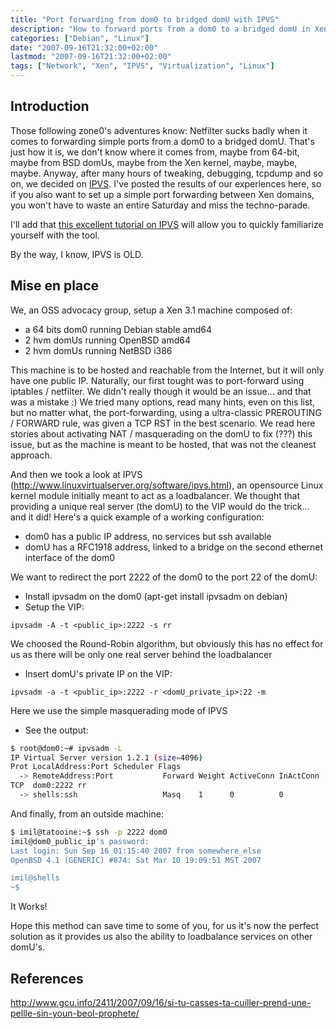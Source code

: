 ```yaml
---
title: "Port forwarding from dom0 to bridged domU with IPVS"
description: "How to forward ports from a dom0 to a bridged domU in Xen using IPVS, overcoming Netfilter issues"
categories: ["Debian", "Linux"]
date: "2007-09-16T21:32:00+02:00"
lastmod: "2007-09-16T21:32:00+02:00"
tags: ["Network", "Xen", "IPVS", "Virtualization", "Linux"]
---
```


## Introduction

Those following zone0's adventures know: Netfilter sucks badly when it comes to forwarding simple ports from a dom0 to a bridged domU. That's just how it is, we don't know where it comes from, maybe from 64-bit, maybe from BSD domUs, maybe from the Xen kernel, maybe, maybe, maybe. Anyway, after many hours of tweaking, debugging, tcpdump and so on, we decided on [IPVS](https://www.linuxvirtualserver.org/software/ipvs.html). I've posted the results of our experiences here, so if you also want to set up a simple port forwarding between Xen domains, you won't have to waste an entire Saturday and miss the techno-parade.

I'll add that [this excellent tutorial on IPVS](https://www.ultramonkey.org/papers/lvs_tutorial/html/) will allow you to quickly familiarize yourself with the tool.

By the way, I know, IPVS is OLD.

## Mise en place

We, an OSS advocacy group, setup a Xen 3.1 machine composed of:

- a 64 bits dom0 running Debian stable amd64
- 2 hvm domUs running OpenBSD amd64
- 2 hvm domUs running NetBSD i386

This machine is to be hosted and reachable from the Internet, but it will only have one public IP. Naturally, our first tought was to port-forward using iptables / netfilter. We didn't really though it would be an issue... and that was a mistake :) We tried many options, read many hints, even on this list, but no matter what, the port-forwarding, using a ultra-classic PREROUTING / FORWARD rule, was given a TCP RST in the best scenario. We read here stories about activating NAT / masquerading on the domU to fix (???) this issue, but as the machine is meant to be hosted, that was not the cleanest approach.

And then we took a look at IPVS (http://www.linuxvirtualserver.org/software/ipvs.html), an opensource Linux kernel module initially meant to act as a loadbalancer. We thought that providing a unique real server (the domU) to the VIP would do the trick... and it did! Here's a quick example of a working configuration:

- dom0 has a public IP address, no services but ssh available
- domU has a RFC1918 address, linked to a bridge on the second ethernet interface of the dom0

We want to redirect the port 2222 of the dom0 to the port 22 of the domU:

- Install ipvsadm on the dom0 (apt-get install ipvsadm on debian)
- Setup the VIP:

```
ipvsadm -A -t <public_ip>:2222 -s rr
```

We choosed the Round-Robin algorithm, but obviously this has no effect for us as there will be only one real server behind the loadbalancer

- Insert domU's private IP on the VIP:

```
ipvsadm -a -t <public_ip>:2222 -r <domU_private_ip>:22 -m
```

Here we use the simple masquerading mode of IPVS

- See the output:

```bash
$ root@dom0:~# ipvsadm -L
IP Virtual Server version 1.2.1 (size=4096)
Prot LocalAddress:Port Scheduler Flags
  -> RemoteAddress:Port           Forward Weight ActiveConn InActConn
TCP  dom0:2222 rr
  -> shells:ssh                   Masq    1      0          0
```

And finally, from an outside machine:

```bash
$ imil@tatooine:~$ ssh -p 2222 dom0
imil@dom0_public_ip's password:
Last login: Sun Sep 16 01:15:40 2007 from somewhere_else
OpenBSD 4.1 (GENERIC) #874: Sat Mar 10 19:09:51 MST 2007

imil@shells
~$
```

It Works!

Hope this method can save time to some of you, for us it's now the perfect solution as it provides us also the ability to loadbalance services on other domU's.

## References

http://www.gcu.info/2411/2007/09/16/si-tu-casses-ta-cuiller-prend-une-pellle-sin-youn-beol-prophete/
